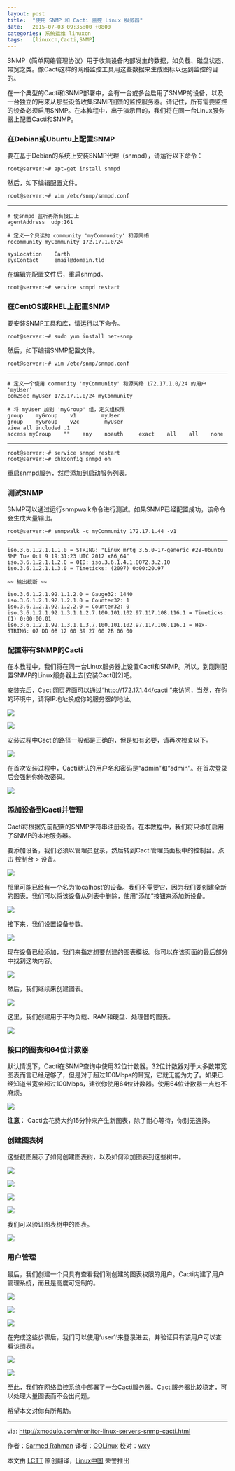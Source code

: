 ```yaml
---
layout: post
title:	"使用 SNMP 和 Cacti 监控 Linux 服务器"
date:	2015-07-03 09:35:00 +0800 
categories:	系统运维 linuxcn 
tags:	[linuxcn,Cacti,SNMP]
---
```



SNMP（简单网络管理协议）用于收集设备内部发生的数据，如负载、磁盘状态、带宽之类。像Cacti这样的网络监控工具用这些数据来生成图标以达到监控的目的。


在一个典型的Cacti和SNMP部署中，会有一台或多台启用了SNMP的设备，以及一台独立的用来从那些设备收集SNMP回馈的监控服务器。请记住，所有需要监控的设备必须启用SNMP。在本教程中，出于演示目的，我们将在同一台Linux服务器上配置Cacti和SNMP。


### 在Debian或Ubuntu上配置SNMP


要在基于Debian的系统上安装SNMP代理（snmpd），请运行以下命令：



```
root@server:~# apt-get install snmpd

```

然后，如下编辑配置文件。



```
root@server:~# vim /etc/snmp/snmpd.conf

```



---



```
# 使snmpd 监听再所有接口上
agentAddress  udp:161

# 定义一个只读的 community 'myCommunity' 和源网络
rocommunity myCommunity 172.17.1.0/24

sysLocation    Earth
sysContact     email@domain.tld

```

在编辑完配置文件后，重启snmpd。



```
root@server:~# service snmpd restart

```

### 在CentOS或RHEL上配置SNMP


要安装SNMP工具和库，请运行以下命令。



```
root@server:~# sudo yum install net-snmp

```

然后，如下编辑SNMP配置文件。



```
root@server:~# vim /etc/snmp/snmpd.conf

```



---



```
# 定义一个使用 community 'myCommunity' 和源网络 172.17.1.0/24 的用户 'myUser'
com2sec myUser 172.17.1.0/24 myCommunity

# 将 myUser 加到 'myGroup' 组，定义组权限
group    myGroup    v1        myUser
group    myGroup    v2c        myUser
view all included .1
access myGroup    ""    any    noauth     exact    all    all    none

```



---



```
root@server:~# service snmpd restart
root@server:~# chkconfig snmpd on

```

重启snmpd服务，然后添加到启动服务列表。


### 测试SNMP


SNMP可以通过运行snmpwalk命令进行测试。如果SNMP已经配置成功，该命令会生成大量输出。



```
root@server:~# snmpwalk -c myCommunity 172.17.1.44 -v1

```



---



```
iso.3.6.1.2.1.1.1.0 = STRING: "Linux mrtg 3.5.0-17-generic #28-Ubuntu SMP Tue Oct 9 19:31:23 UTC 2012 x86_64"
iso.3.6.1.2.1.1.2.0 = OID: iso.3.6.1.4.1.8072.3.2.10
iso.3.6.1.2.1.1.3.0 = Timeticks: (2097) 0:00:20.97

~~ 输出截断 ~~

iso.3.6.1.2.1.92.1.1.2.0 = Gauge32: 1440
iso.3.6.1.2.1.92.1.2.1.0 = Counter32: 1
iso.3.6.1.2.1.92.1.2.2.0 = Counter32: 0
iso.3.6.1.2.1.92.1.3.1.1.2.7.100.101.102.97.117.108.116.1 = Timeticks: (1) 0:00:00.01
iso.3.6.1.2.1.92.1.3.1.1.3.7.100.101.102.97.117.108.116.1 = Hex-STRING: 07 DD 0B 12 00 39 27 00 2B 06 00 

```

### 配置带有SNMP的Cacti


在本教程中，我们将在同一台Linux服务器上设置Cacti和SNMP。所以，到刚刚配置SNMP的Linux服务器上去[安装Cacti][2]吧。


安装完后，Cacti网页界面可以通过“http://172.17.1.44/cacti ”来访问，当然，在你的环境中，请将IP地址换成你的服务器的地址。


![](/Asserts/Images//attachment/album/201507/02/223738cgd66yd3d3uow8dd.jpg)


![](/Asserts/Images//attachment/album/201507/02/223746c43n25up293nenla.jpg)


安装过程中Cacti的路径一般都是正确的，但是如有必要，请再次检查以下。


![](/Asserts/Images//attachment/album/201507/02/223755dhxx5nuy9dxxfdcr.jpg)


在首次安装过程中，Cacti默认的用户名和密码是“admin”和“admin”。在首次登录后会强制你修改密码。


![](/Asserts/Images//attachment/album/201507/02/223758x58gpowcsmm3mq5g.png)


### 添加设备到Cacti并管理


Cacti将根据先前配置的SNMP字符串注册设备。在本教程中，我们将只添加启用了SNMP的本地服务器。


要添加设备，我们必须以管理员登录，然后转到Cacti管理员面板中的控制台。点击 控制台 > 设备。


![](/Asserts/Images//attachment/album/201507/02/223801e2ac6a6lz6jv5j2c.jpg)


那里可能已经有一个名为‘localhost’的设备。我们不需要它，因为我们要创建全新的图表。我们可以将该设备从列表中删除，使用“添加”按钮来添加新设备。


![](/Asserts/Images//attachment/album/201507/02/223802tbb8b2w9ofbb9o8f.jpg)


接下来，我们设置设备参数。


![](/Asserts/Images//attachment/album/201507/02/223806bbdraz3j6arxa3ud.jpg)


现在设备已经添加，我们来指定想要创建的图表模板。你可以在该页面的最后部分中找到这块内容。


![](/Asserts/Images//attachment/album/201507/02/223807j8b9lxlbwdfu80nd.jpg)


然后，我们继续来创建图表。


![](/Asserts/Images//attachment/album/201507/02/223808umnkm4gc99pz59m9.jpg)


这里，我们创建用于平均负载、RAM和硬盘、处理器的图表。


![](/Asserts/Images//attachment/album/201507/02/223810r0hb8ygf18b7cny1.jpg)


### 接口的图表和64位计数器


默认情况下，Cacti在SNMP查询中使用32位计数器。32位计数器对于大多数带宽图表而言已经足够了，但是对于超过100Mbps的带宽，它就无能为力了。如果已经知道带宽会超过100Mbps，建议你使用64位计数器。使用64位计数器一点也不麻烦。


![](/Asserts/Images//attachment/album/201507/02/223812z3siddeq0i5m060a.jpg)


**注意**： Cacti会花费大约15分钟来产生新图表，除了耐心等待，你别无选择。


### 创建图表树


这些截图展示了如何创建图表树，以及如何添加图表到这些树中。


![](/Asserts/Images//attachment/album/201507/02/223813sgxeact86hhr36x1.jpg)


![](/Asserts/Images//attachment/album/201507/02/223815prqhprbpmzbvhhlr.jpg)


![](/Asserts/Images//attachment/album/201507/02/223816c8rrahh4qgg441ah.jpg)


![](/Asserts/Images//attachment/album/201507/02/223818blh7jsipzmijs0zs.jpg)


我们可以验证图表树中的图表。


![](/Asserts/Images//attachment/album/201507/02/223820nm33m46mi0ymbigz.jpg)


### 用户管理


最后，我们创建一个只具有查看我们刚创建的图表权限的用户。Cacti内建了用户管理系统，而且是高度可定制的。


![](/Asserts/Images//attachment/album/201507/02/223824btyxe5btybyxexaq.jpg)


![](/Asserts/Images//attachment/album/201507/02/223826h8xm0348z29z4n43.jpg)


![](/Asserts/Images//attachment/album/201507/02/223831r1ztvrz2usayb7ry.jpg)


在完成这些步骤后，我们可以使用‘user1’来登录进去，并验证只有该用户可以查看该图表。


![](/Asserts/Images//attachment/album/201507/02/223833wxyojb3njx2wndyz.jpg)


![](/Asserts/Images//attachment/album/201507/02/223834n8q3ra2jq2qjj8nj.jpg)


至此，我们在网络监控系统中部署了一台Cacti服务器。Cacti服务器比较稳定，可以处理大量图表而不会出问题。


希望本文对你有所帮助。




---


via: <http://xmodulo.com/monitor-linux-servers-snmp-cacti.html>


作者：[Sarmed Rahman](http://xmodulo.com/author/sarmed) 译者：[GOLinux](https://github.com/GOLinux) 校对：[wxy](https://github.com/wxy)


本文由 [LCTT](https://github.com/LCTT/TranslateProject) 原创翻译，[Linux中国](https://linux.cn/) 荣誉推出
